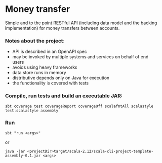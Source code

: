 # Money transfer

Simple and to the point RESTful API (including data model and the backing
implementation) for money transfers between accounts.

### Notes about the project:
* API is described in an OpenAPI spec
* may be invoked by multiple systems and services on behalf of end users
* avoids using heavy frameworks
* data store runs in memory
* distributive depends only on Java for execution
* the functionality is covered with tests

### Compile, run tests and build an executable JAR:
```
sbt coverage test coverageReport coverageOff scalafmtAll scalastyle test:scalastyle assembly
```

### Run
```
sbt "run <args>"
```
or
```
java -jar <projectDir>target/scala-2.12/scala-cli-project-template-assembly-0.1.jar <args>
```
